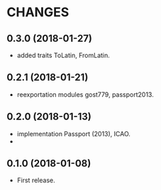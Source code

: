 # CHANGES

## 0.3.0 (2018-01-27)

* added traits ToLatin, FromLatin.

## 0.2.1 (2018-01-21)

* reexportation modules gost779, passport2013.

## 0.2.0 (2018-01-13)

* implementation Passport (2013), ICAO.
* 

## 0.1.0 (2018-01-08)

* First release.